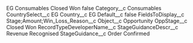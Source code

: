 <?xml version="1.0" encoding="UTF-8"?>
<CustomMetadata xmlns="http://soap.sforce.com/2006/04/metadata" xmlns:xsi="http://www.w3.org/2001/XMLSchema-instance" xmlns:xsd="http://www.w3.org/2001/XMLSchema">
    <label>EG Consumables Closed Won</label>
    <protected>false</protected>
    <values>
        <field>Category__c</field>
        <value xsi:type="xsd:string">Consumables</value>
    </values>
    <values>
        <field>CountrySelect__c</field>
        <value xsi:type="xsd:string">EG</value>
    </values>
    <values>
        <field>Country__c</field>
        <value xsi:type="xsd:string">EG</value>
    </values>
    <values>
        <field>Default__c</field>
        <value xsi:type="xsd:boolean">false</value>
    </values>
    <values>
        <field>FieldsToDisplay__c</field>
        <value xsi:type="xsd:string">Stage;Amount;Win_Loss_Reason__c</value>
    </values>
    <values>
        <field>Object__c</field>
        <value xsi:type="xsd:string">Opportunity</value>
    </values>
    <values>
        <field>OppStage__c</field>
        <value xsi:type="xsd:string">Closed Won</value>
    </values>
    <values>
        <field>RecordTypeDeveloperName__c</field>
        <value xsi:nil="true"/>
    </values>
    <values>
        <field>StageGuidanceDescr__c</field>
        <value xsi:type="xsd:string">Revenue Recognised</value>
    </values>
    <values>
        <field>StageGuidance__c</field>
        <value xsi:type="xsd:string">Order Confirmed</value>
    </values>
</CustomMetadata>
